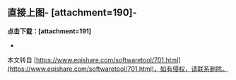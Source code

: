 直接上图-
\[attachment=190\]-
-
**点击下载：\[attachment=191\]**

-

本文转自 [https://www.eqishare.com/softwaretool/701.html](https://www.eqishare.com/softwaretool/701.html)，如有侵权，请联系删除。